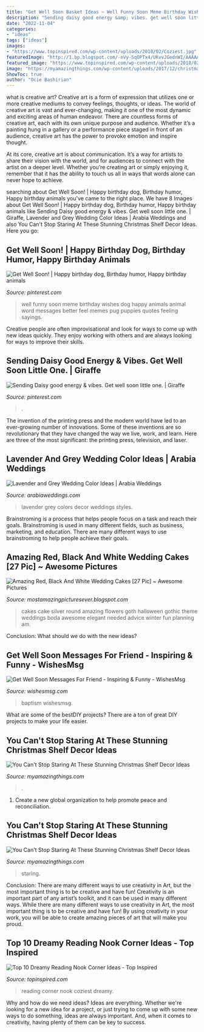 ```yaml
---
title: "Get Well Soon Basket Ideas ~ Well Funny Soon Meme Birthday Wishes Dog Happy Animals Animal Word Messages Better Feel Memes Pug Puppies Quotes Feeling Sayings"
description: "Sending daisy good energy &amp; vibes. get well soon little one."
date: "2022-11-04"
categories:
- "ideas"
tags: ["ideas"]
images:
- "https://www.topinspired.com/wp-content/uploads/2018/02/Coziest.jpg"
featuredImage: "http://1.bp.blogspot.com/-nVy-SqOPTx4/UKvvJGednWI/AAAAAAAAAm0/7BZV3V8Gu40/s1600/Red,+Black+And+White+Wedding+Cakes+20.jpg"
featured_image: "https://www.topinspired.com/wp-content/uploads/2018/02/Coziest.jpg"
image: "https://myamazingthings.com/wp-content/uploads/2017/12/christmas-shelf-decor-3-.jpg"
ShowToc: true
author: "Ocie Bashirian"
---
```



what is creative art?
Creative art is a form of expression that utilizes one or more creative mediums to convey feelings, thoughts, or ideas. The world of creative art is vast and ever-changing, making it one of the most dynamic and exciting areas of human endeavor.
There are countless forms of creative art, each with its own unique purpose and audience. Whether it’s a painting hung in a gallery or a performance piece staged in front of an audience, creative art has the power to provoke emotion and inspire thought.

At its core, creative art is about communication. It’s a way for artists to share their vision with the world, and for audiences to connect with the artist on a deeper level. Whether you’re creating art or simply enjoying it, remember that it has the ability to touch us all in ways that words alone can never hope to achieve.

	

		
searching about Get Well Soon! | Happy birthday dog, Birthday humor, Happy birthday animals you've came to the right place. We have 8 Images about Get Well Soon! | Happy birthday dog, Birthday humor, Happy birthday animals like Sending Daisy good energy &amp; vibes. Get well soon little one. | Giraffe, Lavender and Grey Wedding Color Ideas | Arabia Weddings and also You Can&#039;t Stop Staring At These Stunning Christmas Shelf Decor Ideas. Here you go:
		
    
## Get Well Soon! | Happy Birthday Dog, Birthday Humor, Happy Birthday Animals

<img loading=lazy src="https://i.pinimg.com/736x/57/99/c1/5799c1a4579a6696506dd19b28afff64--coping-quotes-get-well-wishes.jpg" onerror="this.onerror=null;this.src='https://tse4.mm.bing.net/th?id=OIP.NqTTbMGKAB9GbsSXNJnSZQAAAA&amp;pid=15.1';" alt="Get Well Soon! | Happy birthday dog, Birthday humor, Happy birthday animals">

_Source: pinterest.com_

>well funny soon meme birthday wishes dog happy animals animal word messages better feel memes pug puppies quotes feeling sayings. 

	

Creative people are often improvisational and look for ways to come up with new ideas quickly. They enjoy working with others and are always looking for ways to improve their skills.

    
## Sending Daisy Good Energy &amp; Vibes. Get Well Soon Little One. | Giraffe

<img loading=lazy src="https://i.pinimg.com/736x/75/ff/e5/75ffe5588819b2bdaa56bb80ae7154ba--medical-pictures-funny-medical.jpg" onerror="this.onerror=null;this.src='https://tse3.mm.bing.net/th?id=OIP.bwOfY2NnOJqo6m1uCI6UywHaJ3&amp;pid=15.1';" alt="Sending Daisy good energy &amp; vibes. Get well soon little one. | Giraffe">

_Source: pinterest.com_

>. 

	

The invention of the printing press and the modern world have led to an ever-growing number of innovations. Some of these inventions are so revolutionary that they have changed the way we live, work, and learn. Here are three of the most significant: the printing press, television, and laser.

    
## Lavender And Grey Wedding Color Ideas | Arabia Weddings

<img loading=lazy src="https://www.arabiaweddings.com/sites/default/files/styles/max750/public/tips/2015/12/lavender_and_grey_wedding_ideas.jpg?itok=fgVvXngE" onerror="this.onerror=null;this.src='https://tse3.mm.bing.net/th?id=OIP.Mp5rw_fEgdnU6bb7KzslygHaLL&amp;pid=15.1';" alt="Lavender and Grey Wedding Color Ideas | Arabia Weddings">

_Source: arabiaweddings.com_

>lavender grey colors decor weddings styles. 

	

Brainstroming is a process that helps people focus on a task and reach their goals. Brainstroming is used in many different fields, such as business, marketing, and education. There are many different ways to use brainstroming to help people achieve their goals.

    
## Amazing Red, Black And White Wedding Cakes [27 Pic] ~ Awesome Pictures

<img loading=lazy src="http://1.bp.blogspot.com/-nVy-SqOPTx4/UKvvJGednWI/AAAAAAAAAm0/7BZV3V8Gu40/s1600/Red,+Black+And+White+Wedding+Cakes+20.jpg" onerror="this.onerror=null;this.src='https://tse2.mm.bing.net/th?id=OIP.MgxAK80FWqmJHVGnyBYT7AAAAA&amp;pid=15.1';" alt="Amazing Red, Black And White Wedding Cakes [27 Pic] ~ Awesome Pictures">

_Source: mostamazingpicturesever.blogspot.com_

>cakes cake silver round amazing flowers goth halloween gothic theme weddings boda awesome elegant needed advice winter fun planning am. 

	

Conclusion: What should we do with the new ideas?
 

    
## Get Well Soon Messages For Friend - Inspiring &amp; Funny - WishesMsg

<img loading=lazy src="https://www.wishesmsg.com/wp-content/uploads/Best-Get-Well-Soon-Wishes-and-Messages-For-Friend-825x510.jpg" onerror="this.onerror=null;this.src='https://tse4.mm.bing.net/th?id=OIP.AgOCBHRullblEC0G0eI4JwHaEl&amp;pid=15.1';" alt="Get Well Soon Messages For Friend - Inspiring &amp; Funny - WishesMsg">

_Source: wishesmsg.com_

>baptism wishesmsg. 

	

What are some of the bestDIY projects?
There are a ton of great DIY projects to make your life easier.

    
## You Can&#039;t Stop Staring At These Stunning Christmas Shelf Decor Ideas

<img loading=lazy src="https://myamazingthings.com/wp-content/uploads/2017/12/christmas-shelf-decor-5-.jpg" onerror="this.onerror=null;this.src='https://tse3.mm.bing.net/th?id=OIP.BNe1PQmjJ3u4dWrWIUaw_AHaKt&amp;pid=15.1';" alt="You Can&#039;t Stop Staring At These Stunning Christmas Shelf Decor Ideas">

_Source: myamazingthings.com_

>. 

	

1. Create a new global organization to help promote peace and reconciliation.

    
## You Can&#039;t Stop Staring At These Stunning Christmas Shelf Decor Ideas

<img loading=lazy src="https://myamazingthings.com/wp-content/uploads/2017/12/christmas-shelf-decor-3-.jpg" onerror="this.onerror=null;this.src='https://tse1.mm.bing.net/th?id=OIP.NTDYbDqkbJcmVIQpa7wydwHaLH&amp;pid=15.1';" alt="You Can&#039;t Stop Staring At These Stunning Christmas Shelf Decor Ideas">

_Source: myamazingthings.com_

>staring. 

	

Conclusion: There are many different ways to use creativity in Art, but the most important thing is to be creative and have fun!
Creativity is an important part of any artist’s toolkit, and it can be used in many different ways. While there are many different ways to use creativity in Art, the most important thing is to be creative and have fun! By using creativity in your work, you will be able to create amazing pieces of art that will make you proud.

    
## Top 10 Dreamy Reading Nook Corner Ideas - Top Inspired

<img loading=lazy src="https://www.topinspired.com/wp-content/uploads/2018/02/Coziest.jpg" onerror="this.onerror=null;this.src='https://tse1.mm.bing.net/th?id=OIP.Nwtendtshrsq-yYS9r_ZXAHaJ6&amp;pid=15.1';" alt="Top 10 Dreamy Reading Nook Corner Ideas - Top Inspired">

_Source: topinspired.com_

>reading corner nook coziest dreamy. 

	

Why and how do we need ideas?
Ideas are everything. Whether we're looking for a new idea for a project, or just trying to come up with some new ways to do something, ideas are always important. And, when it comes to creativity, having plenty of them can be key to success.

